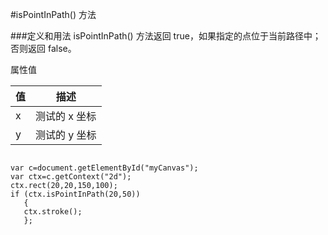 #isPointInPath() 方法

###定义和用法
isPointInPath() 方法返回 true，如果指定的点位于当前路径中；否则返回 false。



属性值

|值	|描述
|-----|----|
|x   |测试的 x 坐标
|y   |测试的 y 坐标


```

var c=document.getElementById("myCanvas");
var ctx=c.getContext("2d");
ctx.rect(20,20,150,100);
if (ctx.isPointInPath(20,50))
   {
   ctx.stroke();
   };

```